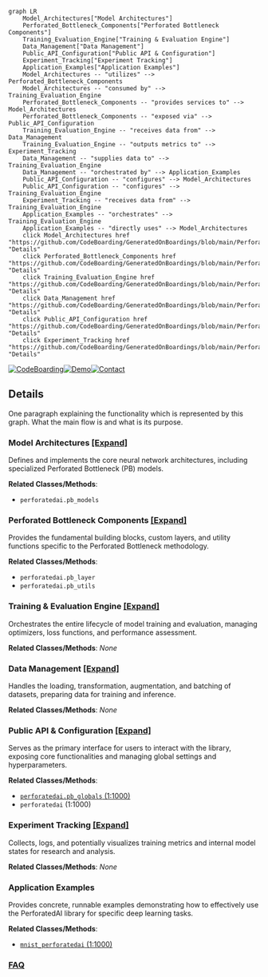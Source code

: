 ```mermaid
graph LR
    Model_Architectures["Model Architectures"]
    Perforated_Bottleneck_Components["Perforated Bottleneck Components"]
    Training_Evaluation_Engine["Training & Evaluation Engine"]
    Data_Management["Data Management"]
    Public_API_Configuration["Public API & Configuration"]
    Experiment_Tracking["Experiment Tracking"]
    Application_Examples["Application Examples"]
    Model_Architectures -- "utilizes" --> Perforated_Bottleneck_Components
    Model_Architectures -- "consumed by" --> Training_Evaluation_Engine
    Perforated_Bottleneck_Components -- "provides services to" --> Model_Architectures
    Perforated_Bottleneck_Components -- "exposed via" --> Public_API_Configuration
    Training_Evaluation_Engine -- "receives data from" --> Data_Management
    Training_Evaluation_Engine -- "outputs metrics to" --> Experiment_Tracking
    Data_Management -- "supplies data to" --> Training_Evaluation_Engine
    Data_Management -- "orchestrated by" --> Application_Examples
    Public_API_Configuration -- "configures" --> Model_Architectures
    Public_API_Configuration -- "configures" --> Training_Evaluation_Engine
    Experiment_Tracking -- "receives data from" --> Training_Evaluation_Engine
    Application_Examples -- "orchestrates" --> Training_Evaluation_Engine
    Application_Examples -- "directly uses" --> Model_Architectures
    click Model_Architectures href "https://github.com/CodeBoarding/GeneratedOnBoardings/blob/main/PerforatedAI/Model_Architectures.md" "Details"
    click Perforated_Bottleneck_Components href "https://github.com/CodeBoarding/GeneratedOnBoardings/blob/main/PerforatedAI/Perforated_Bottleneck_Components.md" "Details"
    click Training_Evaluation_Engine href "https://github.com/CodeBoarding/GeneratedOnBoardings/blob/main/PerforatedAI/Training_Evaluation_Engine.md" "Details"
    click Data_Management href "https://github.com/CodeBoarding/GeneratedOnBoardings/blob/main/PerforatedAI/Data_Management.md" "Details"
    click Public_API_Configuration href "https://github.com/CodeBoarding/GeneratedOnBoardings/blob/main/PerforatedAI/Public_API_Configuration.md" "Details"
    click Experiment_Tracking href "https://github.com/CodeBoarding/GeneratedOnBoardings/blob/main/PerforatedAI/Experiment_Tracking.md" "Details"
```

[![CodeBoarding](https://img.shields.io/badge/Generated%20by-CodeBoarding-9cf?style=flat-square)](https://github.com/CodeBoarding/GeneratedOnBoardings)[![Demo](https://img.shields.io/badge/Try%20our-Demo-blue?style=flat-square)](https://www.codeboarding.org/demo)[![Contact](https://img.shields.io/badge/Contact%20us%20-%20contact@codeboarding.org-lightgrey?style=flat-square)](mailto:contact@codeboarding.org)

## Details

One paragraph explaining the functionality which is represented by this graph. What the main flow is and what is its purpose.

### Model Architectures [[Expand]](./Model_Architectures.md)
Defines and implements the core neural network architectures, including specialized Perforated Bottleneck (PB) models.


**Related Classes/Methods**:

- `perforatedai.pb_models`


### Perforated Bottleneck Components [[Expand]](./Perforated_Bottleneck_Components.md)
Provides the fundamental building blocks, custom layers, and utility functions specific to the Perforated Bottleneck methodology.


**Related Classes/Methods**:

- `perforatedai.pb_layer`
- `perforatedai.pb_utils`


### Training & Evaluation Engine [[Expand]](./Training_Evaluation_Engine.md)
Orchestrates the entire lifecycle of model training and evaluation, managing optimizers, loss functions, and performance assessment.


**Related Classes/Methods**: _None_

### Data Management [[Expand]](./Data_Management.md)
Handles the loading, transformation, augmentation, and batching of datasets, preparing data for training and inference.


**Related Classes/Methods**: _None_

### Public API & Configuration [[Expand]](./Public_API_Configuration.md)
Serves as the primary interface for users to interact with the library, exposing core functionalities and managing global settings and hyperparameters.


**Related Classes/Methods**:

- <a href="https://github.com/PerforatedAI/PerforatedAI/blob/main/perforatedai/pb_globals.py#L1-L1000" target="_blank" rel="noopener noreferrer">`perforatedai.pb_globals` (1:1000)</a>
- `perforatedai` (1:1000)


### Experiment Tracking [[Expand]](./Experiment_Tracking.md)
Collects, logs, and potentially visualizes training metrics and internal model states for research and analysis.


**Related Classes/Methods**: _None_

### Application Examples
Provides concrete, runnable examples demonstrating how to effectively use the PerforatedAI library for specific deep learning tasks.


**Related Classes/Methods**:

- <a href="https://github.com/PerforatedAI/PerforatedAI/blob/main/mnist_perforatedai.py#L1-L1000" target="_blank" rel="noopener noreferrer">`mnist_perforatedai` (1:1000)</a>




### [FAQ](https://github.com/CodeBoarding/GeneratedOnBoardings/tree/main?tab=readme-ov-file#faq)